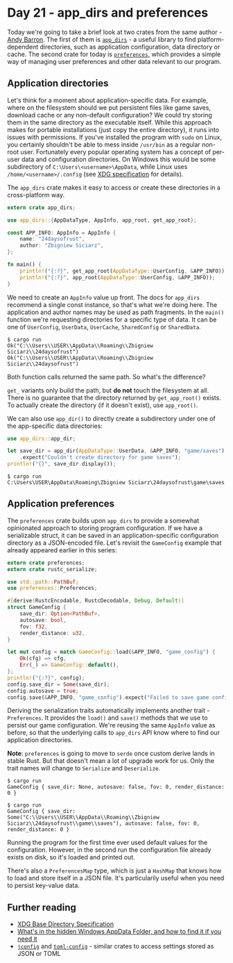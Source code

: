 # Day 21 - app_dirs and preferences

Today we're going to take a brief look at two crates from the same author -
[Andy Barron](https://github.com/AndyBarron). The first of them is
[`app_dirs`](https://crates.io/crates/app_dirs) - a useful library
to find platform-dependent directories, such as application configuration,
data directory or cache. The second crate for today is
[`preferences`](https://crates.io/crates/preferences), which provides a
simple way of managing user preferences and other data relevant to our program.

Application directories
-----------------------

Let's think for a moment about application-specific data. For example,
where on the filesystem should we put persistent files like game saves,
download cache or any non-default configuration? We could try storing them
in the same directory as the executable itself. While this approach
makes for portable installations (just copy the entire directory),
it runs into issues with permissions. If you've installed the program
with `sudo` on Linux, you certainly shouldn't be able to mess inside
`/usr/bin` as a regular non-root user. Fortunately every popular operating
system has a concept of per-user data and configuration directories.
On Windows this would be some subdirectory of `C:\Users\<username>\AppData`,
while Linux uses `/home/<username>/.config`
(see [XDG specification](https://developer.gnome.org/basedir-spec/) for
details).

The `app_dirs` crate makes it easy to access or create these directories
in a cross-platform way.

```rust
extern crate app_dirs;

use app_dirs::{AppDataType, AppInfo, app_root, get_app_root};

const APP_INFO: AppInfo = AppInfo {
    name: "24daysofrust",
    author: "Zbigniew Siciarz",
};

fn main() {
    println!("{:?}", get_app_root(AppDataType::UserConfig, &APP_INFO));
    println!("{:?}", app_root(AppDataType::UserConfig, &APP_INFO));
}
```

We need to create an `AppInfo` value up front. The docs for `app_dirs`
recommend a single const instance, so that's what we're doing here. The
application and author names may be used as path fragments. In the `main()`
function we're requesting directories for a specific type of data. It can be
one of `UserConfig`, `UserData`, `UserCache`, `SharedConfig` or `SharedData`.

```text
$ cargo run
Ok("C:\\Users\\USER\\AppData\\Roaming\\Zbigniew Siciarz\\24daysofrust")
Ok("C:\\Users\\USER\\AppData\\Roaming\\Zbigniew Siciarz\\24daysofrust")
```

Both function calls returned the same path. So what's the difference?

`get_` variants only build the path, but **do not** touch the filesystem at all.
There is no guarantee that the directory returned by `get_app_root()` exists.
To actually create the directory (if it doesn't exist), use `app_root()`.

We can also use `app_dir()` to directly create a subdirectory under one of the
app-specific data directories:

```rust
use app_dirs::app_dir;

let save_dir = app_dir(AppDataType::UserData, &APP_INFO, "game/saves")
    .expect("Couldn't create directory for game saves");
println!("{}", save_dir.display());
```

```text
$ cargo run
C:\Users\USER\AppData\Roaming\Zbigniew Siciarz\24daysofrust\game\saves
```

Application preferences
-----------------------

The `preferences` crate builds upon `app_dirs` to provide a somewhat
opinionated approach to storing program configuration. If we have a
serializable struct, it can be saved in an application-specific configuration
directory as a JSON-encoded file. Let's revisit the `GameConfig` example that
already appeared earlier in this series:

```rust
extern crate preferences;
extern crate rustc_serialize;

use std::path::PathBuf;
use preferences::Preferences;

#[derive(RustcEncodable, RustcDecodable, Debug, Default)]
struct GameConfig {
    save_dir: Option<PathBuf>,
    autosave: bool,
    fov: f32,
    render_distance: u32,
}

let mut config = match GameConfig::load(&APP_INFO, "game_config") {
    Ok(cfg) => cfg,
    Err(_) => GameConfig::default(),
};
println!("{:?}", config);
config.save_dir = Some(save_dir);
config.autosave = true;
config.save(&APP_INFO, "game_config").expect("Failed to save game config");
```

Deriving the serialization traits automatically implements another trait -
`Preferences`. It provides the `load()` and `save()` methods that we use
to persist our game configuration.
We're reusing the same `AppInfo` value as before, so that the underlying
calls to `app_dirs` API know where to find our application directories.

**Note**: `preferences` is going to move to `serde` once custom derive
lands in stable Rust. But that doesn't mean a lot of upgrade work for us. Only
the trait names will change to `Serialize` and `Deserialize`.

```text
$ cargo run
GameConfig { save_dir: None, autosave: false, fov: 0, render_distance: 0 }

$ cargo run
GameConfig { save_dir: Some("C:\\Users\\USER\\AppData\\Roaming\\Zbigniew Siciarz\\24daysofrust\\game\\saves"), autosave: false, fov: 0, render_distance: 0 }
```

Running the program for the first time ever used default values for the
configuration. However, in the second run the configuration file already exists
on disk, so it's loaded and printed out.

There's also a `PreferencesMap` type, which is just a `HashMap` that knows how
to load and store itself in a JSON file. It's particularily useful when you
need to persist key-value data.

Further reading
---------------

 - [XDG Base Directory Specification](https://standards.freedesktop.org/basedir-spec/basedir-spec-latest.html)
 - [What's in the hidden Windows AppData Folder, and how to find it if you need it](http://www.pcworld.com/article/2690709/whats-in-the-hidden-windows-appdata-folder-and-how-to-find-it-if-you-need-it.html)
 - [`jconfig`](https://crates.io/crates/jconfig)  and [`toml-config`](https://crates.io/crates/toml-config) -
   similar crates to access settings stored as JSON or TOML